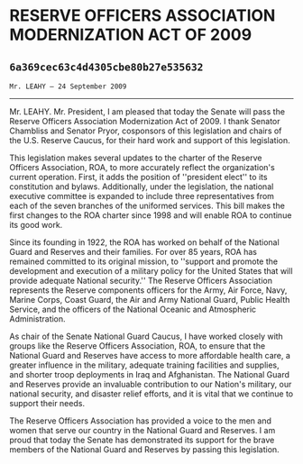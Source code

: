 # RESERVE OFFICERS ASSOCIATION MODERNIZATION ACT OF 2009
## `6a369cec63c4d4305cbe80b27e535632`
`Mr. LEAHY — 24 September 2009`

---


Mr. LEAHY. Mr. President, I am pleased that today the Senate will 
pass the Reserve Officers Association Modernization Act of 2009. I 
thank Senator Chambliss and Senator Pryor, cosponsors of this 
legislation and chairs of the U.S. Reserve Caucus, for their hard work 
and support of this legislation.

This legislation makes several updates to the charter of the Reserve 
Officers Association, ROA, to more accurately reflect the 
organization's current operation. First, it adds the position of 
''president elect'' to its constitution and bylaws. Additionally, under 
the legislation, the national executive committee is expanded to 
include three representatives from each of the seven branches of the 
uniformed services. This bill makes the first changes to the ROA 
charter since 1998 and will enable ROA to continue its good work.

Since its founding in 1922, the ROA has worked on behalf of the 
National Guard and Reserves and their families. For over 85 years, ROA 
has remained committed to its original mission, to ''support and 
promote the development and execution of a military policy for the 
United States that will provide adequate National security.'' The 
Reserve Officers Association represents the Reserve components officers 
for the Army, Air Force, Navy, Marine Corps, Coast Guard, the Air and 
Army National Guard, Public Health Service, and the officers of the 
National Oceanic and Atmospheric Administration.

As chair of the Senate National Guard Caucus, I have worked closely 
with groups like the Reserve Officers Association, ROA, to ensure that 
the National Guard and Reserves have access to more affordable health 
care, a greater influence in the military, adequate training facilities 
and supplies, and shorter troop deployments in Iraq and Afghanistan. 
The National Guard and Reserves provide an invaluable contribution to 
our Nation's military, our national security, and disaster relief 
efforts, and it is vital that we continue to support their needs.

The Reserve Officers Association has provided a voice to the men and 
women that serve our country in the National Guard and Reserves. I am 
proud that today the Senate has demonstrated its support for the brave 
members of the National Guard and Reserves by passing this legislation.